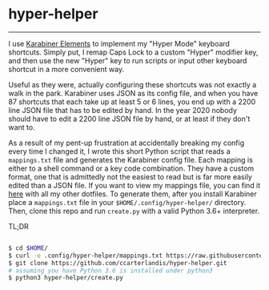 # hyper-helper
-----------------
I use [Karabiner Elements](https://pqrs.org/osx/karabiner/) to implement my "Hyper Mode" keyboard shortcuts. Simply put, I remap Caps Lock to a custom "Hyper" modifier key, and then use the new "Hyper" key to run scripts or input other keyboard shortcut in a more convenient way.

Useful as they were, actually configuring these shortcuts was not exactly a walk in the park. Karabiner uses JSON as its config file, and when you have 87 shortcuts that each take up at least 5 or 6 lines, you end up with a 2200 line JSON file that has to be edited by hand. In the year 2020 nobody should have to edit a 2200 line JSON file by hand, or at least if they don't want to.

As a result of my pent-up frustration at accidentally breaking my config every time I changed it, I wrote this short Python script that reads a `mappings.txt` file and generates the Karabiner
config file. Each mapping is either to a shell command or a key code combination. They have a custom format, one that is admittedly not the easiest to read but is far more easily edited than a JSON file. If you want to view my mappings file, you can find it [here](https://raw.githubusercontent.com/ccarterlandis/dotfiles/master/.config/hyper-helper/mappings.txt) with all my other dotfiles. To generate them, after you install Karabiner place a `mappings.txt` file in your `$HOME/.config/hyper-helper/` directory. Then, clone this repo and run `create.py` with a valid Python 3.6+ interpreter.

TL;DR

```bash

$ cd $HOME/
$ curl -o .config/hyper-helper/mappings.txt https://raw.githubusercontent.com/ccarterlandis/dotfiles/master/.config/hyper-helper/mappings.txt
$ git clone https://github.com/ccarterlandis/hyper-helper.git
# assuming you have Python 3.6 is installed under python3
$ python3 hyper-helper/create.py

```